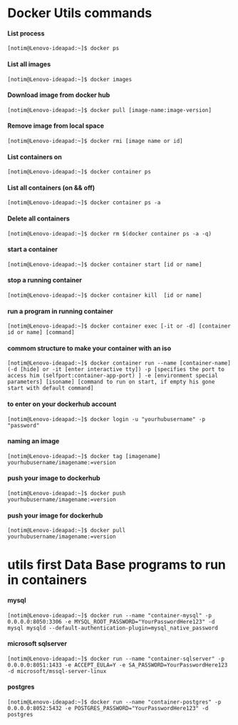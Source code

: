 # Docker Utils commands

#### List process
```console 
[notim@Lenovo-ideapad:~]$ docker ps 
```
#### List all images 
```console
[notim@Lenovo-ideapad:~]$ docker images
``` 
#### Download image from docker hub
```console
[notim@Lenovo-ideapad:~]$ docker pull [image-name:image-version]
``` 
#### Remove image from local space
```console 
[notim@Lenovo-ideapad:~]$ docker rmi [image name or id]
```
#### List containers on
```console
[notim@Lenovo-ideapad:~]$ docker container ps
```
#### List all containers (on && off)
```console
[notim@Lenovo-ideapad:~]$ docker container ps -a
``` 
#### Delete all containers
```console
[notim@Lenovo-ideapad:~]$ docker rm $(docker container ps -a -q)
``` 
#### start a container
```console
[notim@Lenovo-ideapad:~]$ docker container start [id or name]
```
#### stop a running container
```console
[notim@Lenovo-ideapad:~]$ docker container kill  [id or name]
``` 
#### run a program in running container
```console
[notim@Lenovo-ideapad:~]$ docker container exec [-it or -d] [container id or name] [command]
``` 
#### commom structure to make your container with an iso
```console
[notim@Lenovo-ideapad:~]$ docker container run --name [container-name] (-d [hide] or -it [enter interactive tty]) -p [specifies the port to access him (selfport:container-app-port) ] -e [environment special parameters] [isoname] [command to run on start, if empty his gone start with default command]
``` 

#### to enter on your dockerhub account
```console
[notim@Lenovo-ideapad:~]$ docker login -u "yourhubusername" -p "password"
``` 

#### naming an image 
```console
[notim@Lenovo-ideapad:~]$ docker tag [imagename] yourhubusername/imagename:=version
```
#### push your image to dockerhub 
```console
[notim@Lenovo-ideapad:~]$ docker push yourhubusername/imagename:=version
```
#### push your image for dockerhub 
```console
[notim@Lenovo-ideapad:~]$ docker pull yourhubusername/imagename:=version
```
# utils first Data Base programs to run in containers

#### mysql
```console
[notim@Lenovo-ideapad:~]$ docker run --name "container-mysql" -p 0.0.0.0:8050:3306 -e MYSQL_ROOT_PASSWORD="YourPasswordHere123" -d mysql mysqld --default-authentication-plugin=mysql_native_password
```

#### microsoft sqlserver
```console
[notim@Lenovo-ideapad:~]$ docker run --name "container-sqlserver" -p 0.0.0.0:8051:1433 -e ACCEPT_EULA=Y -e SA_PASSWORD=YourPasswordHere123 -d microsoft/mssql-server-linux 
```

#### postgres
```console
[notim@Lenovo-ideapad:~]$ docker run --name "container-postgres" -p 0.0.0.0:8052:5432 -e POSTGRES_PASSWORD="YourPasswordHere123" -d postgres
```
